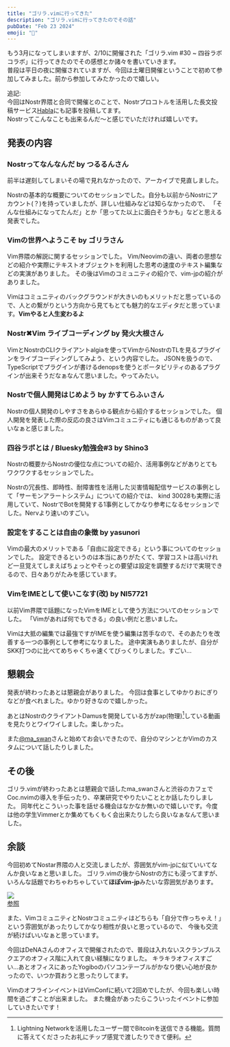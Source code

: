 ```yaml
---
title: "ゴリラ.vimに行ってきた"
description: "ゴリラ.vimに行ってきたのでその話"
pubDate: "Feb 23 2024"
emoji: "🦊"
---
```


もう3月になってしまいますが、2/10に開催された「ゴリラ.vim #30 ~ 四谷ラボコラボ」に行ってきたのでその感想とか諸々を書いていきます。  
普段は平日の夜に開催されていますが、今回は土曜日開催ということで初めて参加してみました。前から参加してみたかったので嬉しい。

追記:  
今回はNostr界隈と合同で開催とのことで、Nostrプロコトルを活用した長文投稿サービス[Habla](https://habla.news/ja/a/naddr1qqxnzdes8qmrwwp5xqerwvfeqgsyhnqz9qg20ml4w8c6qgpyeuagxhrettcsnd8v4vg7g5rz9xg5r4crqsqqqa28w4z3h6)にも記事を投稿してます。  
Nostrってこんなことも出来るんだ～と感じでいただければ嬉しいです。


## 発表の内容

### Nostrってなんなんだ by つるるんさん

前半は遅刻してしまいその場で見れなかったので、アーカイブで見直しました。

Nostrの基本的な概要についてのセッションでした。自分も以前からNostrにアカウント(？)を持っていましたが、詳しい仕組みなどは知らなかったので、
「そんな仕組みになってたんだ」とか「思ってた以上に面白そうかも」などと思える発表でした。

### Vimの世界へようこそ by ゴリラさん

Vim界隈の解説に関するセッションでした。
Vim/Neovimの違い、両者の思想などの紹介や実際にテキストオブジェクトを利用した思考の速度のテキスト編集などの実演がありました。
その後はVimのコミュニティの紹介で、vim-jpの紹介がありました。

Vimはコミュニティのバックグラウンドが大きいのもメリットだと思っているので、人との繋がりという方向から見てもとても魅力的なエディタだと思っています。**Vimやると人生変わるよ**

### Nostr✖Vim ライブコーディング by 発火大根さん

VimとNostrのCLIクライアントalgiaを使ってVimからNostrのTLを見るプラグインをライブコーディングしてみよう、という内容でした。
JSONを扱うので、TypeScriptでプラグインが書けるdenopsを使うとポータビリティのあるプラグインが出来そうだなぁなんて思いました。やってみたい。

### Nostrで個人開発はじめよう by かすてらふぃさん

Nostrの個人開発のしやすさをあらゆる観点から紹介するセッションでした。
個人開発を発表した際の反応の良さはVimコミュニティにも通じるものがあって良いなぁと感じました。

### 四谷ラボとは / Bluesky勉強会#3 by Shino3

Nostrの概要からNostrの優位な点についての紹介、活用事例などがありとてもワクワクするセッションでした。

Nostrの冗長性、即時性、耐障害性を活用した災害情報配信サービスの事例として「サーモンアラートシステム」についての紹介では、
kind 30028も実際に活用していて、NostrでBotを開発する1事例としてかなり参考になるセッションでした。Nervより速いのすごい。


### 設定をすることは自由の象徴 by yasunori

Vimの最大のメリットである「自由に設定できる」という事についてのセッションでした。
設定できるというのは本当にありがたくて、学習コストは高いけれど一旦覚えてしまえばちょっとやそっとの要望は設定を調整するだけで実現できるので、日々ありがたみを感じています。


### VimをIMEとして使いこなす(改) by NI57721

以前Vim界隈で話題になったVimをIMEとして使う方法についてのセッションでした。
「Vimがあれば何でもできる」の良い例だと思いました。

Vimは大抵の編集では最強ですがIMEを使う編集は苦手なので、そのあたりを改善する一つの事例として参考になりました。
途中実演もありましたが、自分がSKK打つのに比べてめちゃくちゃ速くてびっくりしました。すごい...


## 懇親会

発表が終わったあとは懇親会がありました。
今回は食事としてゆかりおにぎりなどが食べれました。ゆかり好きなので嬉しかった。

あとはNostrのクライアントDamusを開発している方がzap(物理)[^1]している動画を見たりとワイワイしました。楽しかった。

また[@ma_swan](https://twitter.com/ma_swan)さんと始めてお会いできたので、自分のマシンとかVimのカスタムについて話したりしました。

## その後

ゴリラ.vimが終わったあとは懇親会で話したma_swanさんと渋谷のカフェでCoc.nvimの導入を手伝ったり、卒業研究でやりたいこととか話したりしました。
同年代とこういった事を話せる機会はなかなか無いので嬉しいです。今度は他の学生Vimmerとか集めてもくもく会出来たりしたら良いなぁなんて思いました。

## 余談

今回初めてNostar界隈の人と交流しましたが、雰囲気がvim-jpに似ていいてなんか良いなぁと思いました。
ゴリラ.vimの後からNostrの方にも浸ってますが、いろんな話題でわちゃわちゃしていて**ほぼvim-jp**みたいな雰囲気があります。

![](https://r2.comamoca.dev/Screenshot%202024-02-23%20at%2012-48-21%20iris.png)  
[参照](https://iris.to/note18mkhuc072ughs902vfjtggcc5sf7czaugrdykztsrcr6m35ck4jqs6yecd)

また、VimコミュニティとNostrコミュニティはどちらも「自分で作っちゃえ！」という雰囲気があったりしてかなり相性が良いと思っているので、
今後も交流が続けばいいなぁと思っています。

今回はDeNAさんのオフィスで開催されたので、普段は入れないスクランブルスクエアのオフィス階に入れて良い経験になりました。
キラキラオフィスすごい...あとオフィスにあったYogiboのパソコンテーブルがかなり使い心地が良かったので、いつか買おうと思ったりしてます。

VimのオフラインイベントはVimConfに続いて2回めでしたが、今回も楽しい時間を過ごすことが出来ました。
また機会があったらこういったイベントに参加していきたいです！

[^1]: Lightning Networkを活用したユーザー間でBitcoinを送信できる機能。質問に答えてくださったお礼にチップ感覚で渡したりできて便利。
